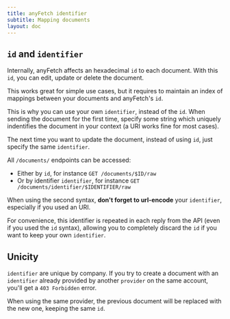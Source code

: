 ```yaml
---
title: anyFetch identifier
subtitle: Mapping documents
layout: doc
---
```


## `id` and `identifier`
Internally, anyFetch affects an hexadecimal `id` to each document. With this `id`, you can edit, update or delete the document.

This works great for simple use cases, but it requires to maintain an index of mappings between your documents and anyFetch's `id`.

This is why you can use your own `identifier`, instead of the `id`. When sending the document for the first time, specify some string which uniquely indentifies the document in your context (a URI works fine for most cases).

The next time you want to update the document, instead of using `id`, just specify the same `identifier`.

All `/documents/` endpoints can be accessed:

* Either by `id`, for instance `GET /documents/$ID/raw`
* Or by identifier `identifier`, for instance `GET /documents/identifier/$IDENTIFIER/raw`

When using the second syntax, **don't forget to url-encode** your `identifier`, especially if you used an URI.

For convenience, this identifier is repeated in each reply from the API (even if you used the `id` syntax), allowing you to completely discard the `id` if you want to keep your own `identifier`.

## Unicity
`identifier` are unique by company. If you try to create a document with an `identifier` already provided by another `provider` on the same account, you'll get a `403 Forbidden` error.

When using the same provider, the previous document will be replaced with the new one, keeping the same `id`.
